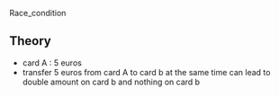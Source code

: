 Race_condition

## Theory


- card A : 5 euros
- transfer 5 euros from card A to card b at the same time can lead to double amount on card b and nothing on card b

